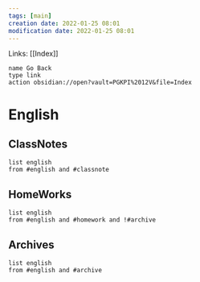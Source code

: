 ```yaml
---
tags: [main]
creation date: 2022-01-25 08:01
modification date: 2022-01-25 08:01
---
```


Links: [[Index]]
```button
name Go Back
type link
action obsidian://open?vault=PGKPI%2012V&file=Index
```
# English
## ClassNotes
```dataview
list english
from #english and #classnote
```
## HomeWorks
```dataview
list english
from #english and #homework and !#archive
```
## Archives
```dataview
list english
from #english and #archive
```
